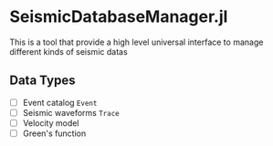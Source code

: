 # SeismicDatabaseManager.jl

This is a tool that provide a high level universal interface to manage different kinds of
seismic datas

## Data Types

- [ ] Event catalog `Event`
- [ ] Seismic waveforms `Trace`
- [ ] Velocity model
- [ ] Green's function
